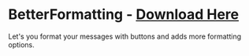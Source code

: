 # BetterFormatting - [Download Here](https://raw.githubusercontent.com/Anxeal/BDEnhancements/master/plugins/BetterFormatting/BetterFormatting.plugin.js)

Let's you format your messages with buttons and adds more formatting options.
